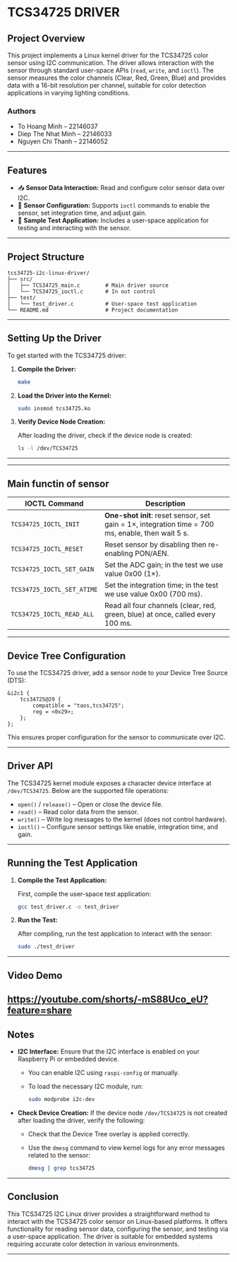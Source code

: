 
# TCS34725 DRIVER 

## Project Overview

This project implements a Linux kernel driver for the TCS34725 color sensor using I2C communication. The driver allows interaction with the sensor through standard user-space APIs (`read`, `write`, and `ioctl`). The sensor measures the color channels (Clear, Red, Green, Blue) and provides data with a 16-bit resolution per channel, suitable for color detection applications in varying lighting conditions.

### Authors

- To Hoang Minh         –   22146037
- Diep The Nhat Minh    –   22146033
- Nguyen Chi Thanh      –   22146052


---

## Features

- 📥 **Sensor Data Interaction:** Read and configure color sensor data over I2C.
- 🔧 **Sensor Configuration:** Supports `ioctl` commands to enable the sensor, set integration time, and adjust gain.
- 🧪 **Sample Test Application:** Includes a user-space application for testing and interacting with the sensor.

---

## Project Structure

```
tcs34725-i2c-linux-driver/
├── src/
│   ├── TCS34725_main.c        # Main driver source
│   └── TCS34725_ioctl.c       # In out control
├── test/
│   └── test_driver.c          # User-space test application
└── README.md                  # Project documentation
```

---

## Setting Up the Driver

To get started with the TCS34725 driver:

1. **Compile the Driver:**

   ```bash
   make
   ```

2. **Load the Driver into the Kernel:**

   ```bash
   sudo insmod tcs34725.ko
   ```

3. **Verify Device Node Creation:**

   After loading the driver, check if the device node is created:

   ```bash
   ls -l /dev/TCS34725
   ```

---

---
## Main functin of sensor
| IOCTL Command              | Description                                                                                       |
| -------------------------- | ------------------------------------------------------------------------------------------------- |
| `TCS34725_IOCTL_INIT`      | **One-shot init**: reset sensor, set gain = 1×, integration time = 700 ms, enable, then wait 5 s. |
| `TCS34725_IOCTL_RESET`     | Reset sensor by disabling then re-enabling PON/AEN.                                               |
| `TCS34725_IOCTL_SET_GAIN`  | Set the ADC gain; in the test we use value 0x00 (1×).                                             |
| `TCS34725_IOCTL_SET_ATIME` | Set the integration time; in the test we use value 0x00 (700 ms).                                 |
| `TCS34725_IOCTL_READ_ALL`  | Read all four channels (clear, red, green, blue) at once, called every 100 ms.                    |

---
## Device Tree Configuration

To use the TCS34725 driver, add a sensor node to your Device Tree Source (DTS):

```dts
&i2c1 {
    tcs34725@29 {
        compatible = "taos,tcs34725";
        reg = <0x29>;
    };
};
```

This ensures proper configuration for the sensor to communicate over I2C.

---

## Driver API

The TCS34725 kernel module exposes a character device interface at `/dev/TCS34725`. Below are the supported file operations:

- `open()` / `release()` – Open or close the device file.
- `read()` – Read color data from the sensor.
- `write()` – Write log messages to the kernel (does not control hardware).
- `ioctl()` – Configure sensor settings like enable, integration time, and gain.

---

## Running the Test Application

1. **Compile the Test Application:**

   First, compile the user-space test application:

   ```bash
   gcc test_driver.c -o test_driver
   ```

2. **Run the Test:**

   After compiling, run the test application to interact with the sensor:

   ```bash
   sudo ./test_driver
   ```

---

## Video Demo
https://youtube.com/shorts/-mS88Uco_eU?feature=share
---

## Notes

- **I2C Interface:** Ensure that the I2C interface is enabled on your Raspberry Pi or embedded device.
  - You can enable I2C using `raspi-config` or manually.
  - To load the necessary I2C module, run:

    ```bash
    sudo modprobe i2c-dev
    ```

- **Check Device Creation:** If the device node `/dev/TCS34725` is not created after loading the driver, verify the following:
  - Check that the Device Tree overlay is applied correctly.
  - Use the `dmesg` command to view kernel logs for any error messages related to the sensor:

    ```bash
    dmesg | grep tcs34725
    ```

---

## Conclusion

This TCS34725 I2C Linux driver provides a straightforward method to interact with the TCS34725 color sensor on Linux-based platforms. It offers functionality for reading sensor data, configuring the sensor, and testing via a user-space application. The driver is suitable for embedded systems requiring accurate color detection in various environments.

---
